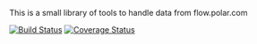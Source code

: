 This is a small library of tools to handle data from flow.polar.com

[![Build Status](https://travis-ci.com/donmahallem/FlowApiTypes.svg?branch=master)](https://travis-ci.com/donmahallem/FlowApiTypes) [![Coverage Status](https://coveralls.io/repos/github/donmahallem/FlowApiTypes/badge.svg?branch=master)](https://coveralls.io/github/donmahallem/FlowApiTypes?branch=master)